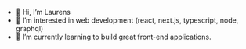 - 👋 Hi, I’m Laurens
- 👀 I’m interested in web development (react, next.js, typescript, node, graphql)
- 🌱 I’m currently learning to build great front-end applications.


<!---
laurenssvg/laurenssvg is a ✨ special ✨ repository because its `README.md` (this file) appears on your GitHub profile.
You can click the Preview link to take a look at your changes.
--->
